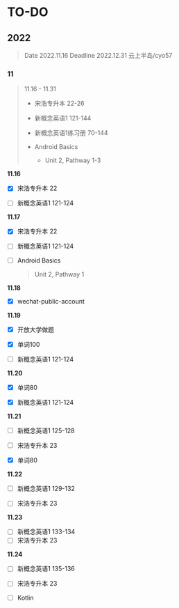 # TO-DO

## 2022

> Date 2022.11.16
> Deadline 2022.12.31
> 云上半岛/cyo57

### 11

> 11.16 - 11.31
> 
> - 宋浩专升本 22-26
> 
> - 新概念英语1 121-144
> 
> - 新概念英语1练习册 70-144
> 
> - Android Basics
>   
>   - Unit 2, Pathway 1-3

**11.16**

- [x] 宋浩专升本 22

- [ ] 新概念英语1 121-124

**11.17**

- [x] 宋浩专升本 22

- [ ] 新概念英语1 121-124

- [ ] Android Basics
  
  > Unit 2, Pathway 1

**11.18**

- [x] wechat-public-account

**11.19**

- [x] 开放大学做题

- [x] 单词100

- [ ] 新概念英语1 121-124

**11.20**

- [x] 单词80

- [x] 新概念英语1 121-124

**11.21**

- [ ] 新概念英语1 125-128

- [ ] 宋浩专升本 23

- [x] 单词80

**11.22**

- [ ] 新概念英语1 129-132

- [ ] 宋浩专升本 23

**11.23**

- [ ] 新概念英语1 133-134
- [ ] 宋浩专升本 23

**11.24**

- [ ] 新概念英语1 135-136

- [ ] 宋浩专升本 23

- [ ] Kotlin
